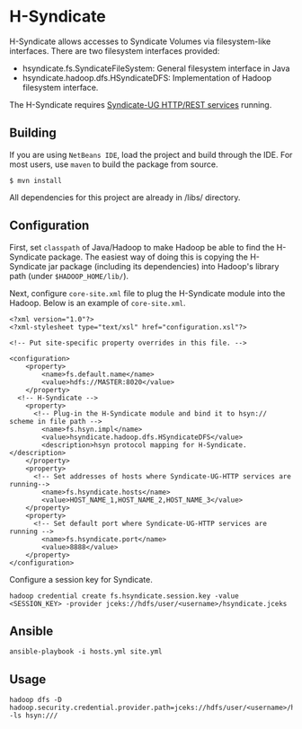 H-Syndicate
===========

H-Syndicate allows accesses to Syndicate Volumes via filesystem-like interfaces. There are two filesystem interfaces provided:
- hsyndicate.fs.SyndicateFileSystem: General filesystem interface in Java
- hsyndicate.hadoop.dfs.HSyndicateDFS: Implementation of Hadoop filesystem interface.

The H-Syndicate requires [Syndicate-UG HTTP/REST services](https://github.com/syndicate-storage/syndicate-ug-http) running.

Building
--------

If you are using `NetBeans IDE`, load the project and build through the IDE. For most users, use `maven` to build the package from source.

```
$ mvn install
```

All dependencies for this project are already in /libs/ directory.

Configuration
-------------

First, set `classpath` of Java/Hadoop to make Hadoop be able to find the H-Syndicate package. The easiest way of doing this is copying the H-Syndicate jar package (including its dependencies) into Hadoop's library path (under `$HADOOP_HOME/lib/`).

Next, configure `core-site.xml` file to plug the H-Syndicate module into the Hadoop. Below is an example of `core-site.xml`.
```
<?xml version="1.0"?>
<?xml-stylesheet type="text/xsl" href="configuration.xsl"?>

<!-- Put site-specific property overrides in this file. -->

<configuration>
	<property>
		<name>fs.default.name</name>
		<value>hdfs://MASTER:8020</value>
	</property>
  <!-- H-Syndicate -->
	<property>
	  <!-- Plug-in the H-Syndicate module and bind it to hsyn:// scheme in file path -->
		<name>fs.hsyn.impl</name>
		<value>hsyndicate.hadoop.dfs.HSyndicateDFS</value>
		<description>hsyn protocol mapping for H-Syndicate.</description>
	</property>
	<property>
	  <!-- Set addresses of hosts where Syndicate-UG-HTTP services are running-->
		<name>fs.hsyndicate.hosts</name>
		<value>HOST_NAME_1,HOST_NAME_2,HOST_NAME_3</value>
	</property>
	<property>
	  <!-- Set default port where Syndicate-UG-HTTP services are running -->
		<name>fs.hsyndicate.port</name>
		<value>8888</value>
	</property>
</configuration>
```

Configure a session key for Syndicate.
```
hadoop credential create fs.hsyndicate.session.key -value <SESSION_KEY> -provider jceks://hdfs/user/<username>/hsyndicate.jceks

```

Ansible
-------

```
ansible-playbook -i hosts.yml site.yml
```


Usage
-----

```
hadoop dfs -D hadoop.security.credential.provider.path=jceks://hdfs/user/<username>/hsyndicate.jceks -ls hsyn:///
```
